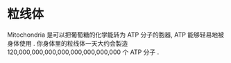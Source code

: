 # 粒线体

Mitochondria 是可以把葡萄糖的化学能转为 ATP 分子的胞器, ATP 能够轻易地被身体使用
. 你身体里的粒线体一天大约会製造 120,000,000,000,000,000,000,000,000 个 ATP 分子
.
